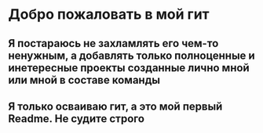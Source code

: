# Добро пожаловать в мой гит
## Я постараюсь не захламлять его чем-то ненужным, а добавлять только полноценные и инетересные проекты созданные лично мной или мной в составе команды
## Я только осваиваю гит, а это мой первый Readme. Не судите строго
